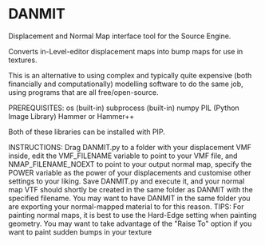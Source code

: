 # DANMIT
Displacement and Normal Map interface tool for the Source Engine.

Converts in-Level-editor displacement maps into bump maps for use in textures.

This is an alternative to using complex and typically quite expensive (both financially and computationally) modelling software to do the same job,
using programs that are all free/open-source.

PREREQUISITES:
os (built-in)
subprocess (built-in)
numpy
PIL (Python Image Library)
Hammer or Hammer++

Both of these libraries can be installed with PIP.

INSTRUCTIONS:
Drag DANMIT.py to a folder with your displacement VMF inside, edit the VMF_FILENAME variable to point to your VMF file, and NMAP_FILENAME_NOEXT to point to your output normal map, specify the POWER variable as the power of your displacements and customise other settings to your liking. Save DANMIT.py and execute it, and your normal map VTF should shortly be created in the same folder as DANMIT with the specified filename. You may want to have DANMIT in the same folder you are exporting your normal-mapped material to for this reason.
TIPS:
For painting normal maps, it is best to use the Hard-Edge setting when painting geometry.
You may want to take advantage of the "Raise To" option if you want to paint sudden bumps in your texture
